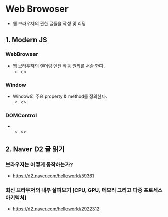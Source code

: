 # Web Browoser 

- 웹 브라우저의 관한 글들을 작성 및 리딩

## 1. Modern JS 

### WebBrowser

- 웹 브라우저의 렌더링 엔진 작동 원리를 서술 한다.
  - <> 

### Window

- Window의 주요 property & method를 정의한다.
  - <>

### DOMControl

- 
  - <>

## 2. Naver D2 글 읽기

### 브라우저는 어떻게 동작하는가?

- <https://d2.naver.com/helloworld/59361>

### 최신 브라우저의 내부 살펴보기 [CPU, GPU, 메모리 그리고 다중 프로세스 아키텍처] 

- <https://d2.naver.com/helloworld/2922312>

